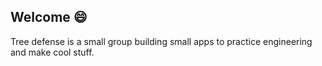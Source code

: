 ## Welcome :smile:

Tree defense is a small group building small apps to practice engineering and make cool stuff.
